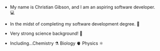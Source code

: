 - My name is Christian Gibson, and I am an aspiring software developer. 💻

- In the midst of completing my software development degree. 🏫

- Very strong science background! 🔬
- Including...Chemistry ⚗️ 
              Biology 🫀
              Physics ⚛️

<!---
Christian-Gibson/Christian-Gibson is a ✨ special ✨ repository because its `README.md` (this file) appears on your GitHub profile.
You can click the Preview link to take a look at your changes.
--->
